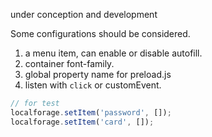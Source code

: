 
under conception and development

Some configurations should be considered.
1. a menu item, can enable or disable autofill.
2. container font-family.
3. global property name for preload.js
4. listen with `click` or customEvent.

```js
// for test
localforage.setItem('password', []);
localforage.setItem('card', []);
```
